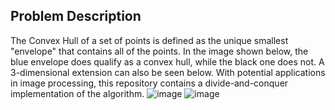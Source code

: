 ## Problem Description
The Convex Hull of a set of points is defined as the unique smallest "envelope" that contains all of the points. In the image shown below, the blue envelope does qualify
as a convex hull, while the black one does not. A 3-dimensional extension can also be seen below. With potential applications in image processing, this repository contains
a divide-and-conquer implementation of the algorithm.
![image](https://user-images.githubusercontent.com/101427765/217063961-6215a5d7-7844-486b-bfdb-42d6879388f7.png)
![image](https://user-images.githubusercontent.com/101427765/217065505-355557f5-71ac-4458-885f-628472d9b455.png)


